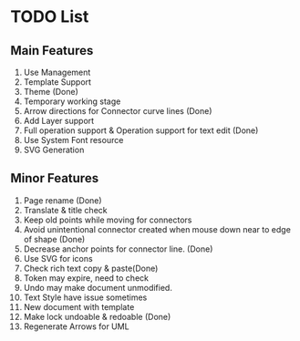 # TODO List

## Main Features

1. Use Management
2. Template Support
3. Theme (Done)
4. Temporary working stage
5. Arrow directions for Connector curve lines (Done)
6. Add Layer support
7. Full operation support & Operation support for text edit (Done) 
8. Use System Font resource
9. SVG Generation

## Minor Features

1. Page rename (Done)
2. Translate & title check
3. Keep old points while moving for connectors
4. Avoid unintentional connector created when mouse down near to edge of shape (Done)
5. Decrease anchor points for connector line. (Done)
6. Use SVG for icons
7. Check rich text copy & paste(Done)
8. Token may expire, need to check
9. Undo may make document unmodified.
10. Text Style have issue sometimes
11. New document with template
12. Make lock undoable & redoable (Done)
13. Regenerate Arrows for UML
